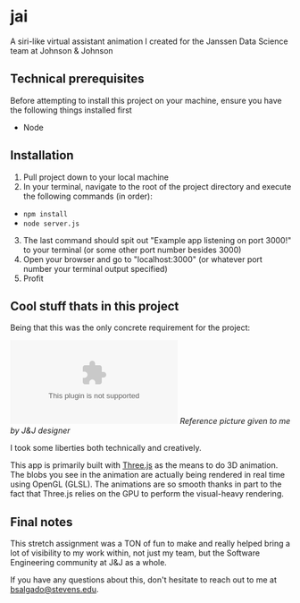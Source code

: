 # jai
A siri-like virtual assistant animation I created for the Janssen Data Science team at Johnson &amp; Johnson

## Technical prerequisites
Before attempting to install this project on your machine, ensure you have the following things installed first
- Node

## Installation
1. Pull project down to your local machine
2. In your terminal, navigate to the root of the project directory and execute the following commands (in order):
- `npm install`
- `node server.js`
3. The last command should spit out "Example app listening on port 3000!" to your terminal (or some other port number besides 3000)
4. Open your browser and go to "localhost:3000" (or whatever port number your terminal output specified)
5. Profit

## Cool stuff thats in this project
Being that this was the only concrete requirement for the project:

![Reference picture given to me by J&amp;J designer](./JAI.ai "Reference picture given to me by J&amp;J designer")
*Reference picture given to me by J&amp;J designer*

I took some liberties both technically and creatively.

This app is primarily built with [Three.js](https://threejs.org/) as the means to do 3D animation.
The blobs you see in the animation are actually being rendered in real time using OpenGL (GLSL).
The animations are so smooth thanks in part to the fact that Three.js relies on the GPU to perform the visual-heavy rendering.

## Final notes
This stretch assignment was a TON of fun to make and really helped bring a lot of visibility to my work within, not just my team,
but the Software Engineering community at J&amp;J as a whole.

If you have any questions about this, don't hesitate to reach out to me at bsalgado@stevens.edu.
